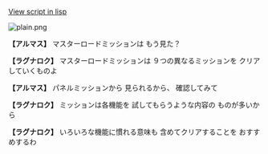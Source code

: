 [View script in lisp](../scripts/110204017.txt)

![plain.png](../images/backgrounds/plain.png)

**【アルマス】**
マスターロードミッションは
もう見た？

**【ラグナロク】**
マスターロードミッションは
９つの異なるミッションを
クリアしていくものよ

**【アルマス】**
パネルミッションから
見られるから、
確認してみて

**【ラグナロク】**
ミッションは各機能を
試してもらうような内容の
ものが多いから

**【ラグナロク】**
いろいろな機能に慣れる意味も
含めてクリアすることを
おすすめするわ